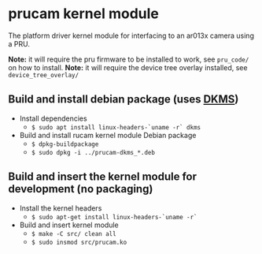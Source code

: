 # prucam kernel module
The platform driver kernel module for interfacing to an ar013x camera using a PRU.

**Note:** it will require the pru firmware to be installed to work, see
`pru_code/` on how to install.
**Note:** it will require the device tree overlay installed, see 
`device_tree_overlay/`

## Build and install debian package (uses [DKMS])
- Install dependencies
    - ``$ sudo apt install linux-headers-`uname -r` dkms``
- Build and install rucam kernel module Debian package
    - `$ dpkg-buildpackage`
    - `$ sudo dpkg -i ../prucam-dkms_*.deb`

## Build and insert the kernel module for development (no packaging)
- Install the kernel headers
    - ``$ sudo apt-get install linux-headers-`uname -r` ``
- Build and insert kernel module
    - `$ make -C src/ clean all`
    - `$ sudo insmod src/prucam.ko`

[DKMS]:https://wiki.archlinux.org/index.php/Dynamic_Kernel_Module_Support
